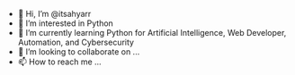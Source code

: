 - 👋 Hi, I’m @itsahyarr
- 👀 I’m interested in Python
- 🌱 I’m currently learning Python for Artificial Intelligence, Web Developer, Automation, and Cybersecurity
- 💞️ I’m looking to collaborate on ...
- 📫 How to reach me ...

<!---
itsahyarr/itsahyarr is a ✨ special ✨ repository because its `README.md` (this file) appears on your GitHub profile.
You can click the Preview link to take a look at your changes.
--->
